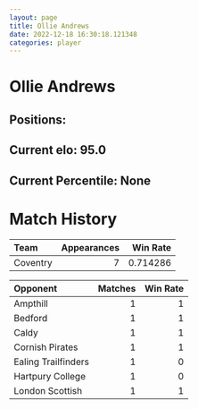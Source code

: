 ```yaml
---  
layout: page  
title: Ollie Andrews  
date: 2022-12-18 16:30:18.121348  
categories: player  
---
```

# Ollie Andrews

## Positions: 

## Current elo: 95.0

## Current Percentile: None

# Match History


| Team     |   Appearances |   Win Rate |
|:---------|--------------:|-----------:|
| Coventry |             7 |   0.714286 |

| Opponent            |   Matches |   Win Rate |
|:--------------------|----------:|-----------:|
| Ampthill            |         1 |          1 |
| Bedford             |         1 |          1 |
| Caldy               |         1 |          1 |
| Cornish Pirates     |         1 |          1 |
| Ealing Trailfinders |         1 |          0 |
| Hartpury College    |         1 |          0 |
| London Scottish     |         1 |          1 |